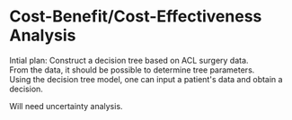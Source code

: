 # Cost-Benefit/Cost-Effectiveness Analysis 

Intial plan: Construct a decision tree based on ACL surgery data. \
From the data, it should be possible to determine tree parameters. \
Using the decision tree model, one can input a patient's data and obtain a decision. 

Will need uncertainty analysis.